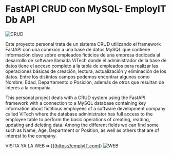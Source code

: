 # FastAPI CRUD con MySQL- EmployIT Db API

![CRUD](https://github.com/user-attachments/assets/f78c8881-7bff-4ce6-8be0-c7c5f72c1cd4)

Este proyecto personal trata de un sistema CRUD utilizando el framework FastAPI con una conexión a una base de datos MySQL que contiene información clave sobre empleados ficticios de una empresa dedicada al desarrollo de software llamada ViTech donde el administrador de la base de datos tiene el acceso completo a la tabla de empleados para realizar las operaciones básicas de creación, lectura, actualización y eliminación de los datos. Entre los distintos campos podemos encontrar algunos como Nombre, Edad, Departamento o Posición, además de otros que resultan de interés a la compañía.

This personal project deals with a CRUD system using the FastAPI framework with a connection to a MySQL database containing key information about fictitious employees of a software development company called ViTech where the database administrator has full access to the employee table to perform the basic operations of creating, reading, updating and deleting data. Among the different fields we can find some such as Name, Age, Department or Position, as well as others that are of interest to the company.


VISITA YA LA WEB ➡ [[](https://emplyIT.com)](https://emplyIT.com))
![WEB](https://github.com/user-attachments/assets/da923725-2707-43cb-8444-c81abf38f42b)

